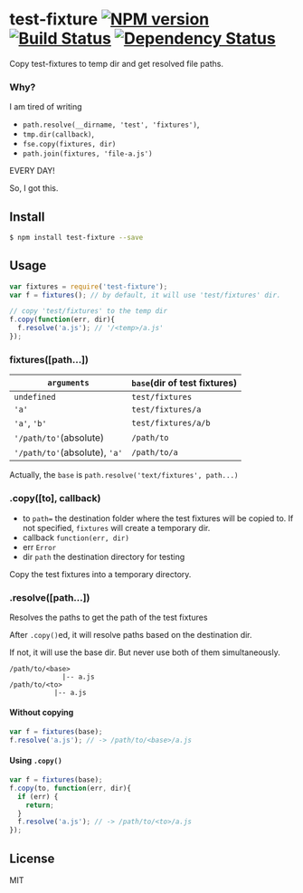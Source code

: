# test-fixture [![NPM version](https://badge.fury.io/js/test-fixture.svg)](http://badge.fury.io/js/test-fixture) [![Build Status](https://travis-ci.org/kaelzhang/node-test-fixture.svg?branch=master)](https://travis-ci.org/kaelzhang/node-test-fixture) [![Dependency Status](https://gemnasium.com/kaelzhang/node-test-fixture.svg)](https://gemnasium.com/kaelzhang/node-test-fixture)

Copy test-fixtures to temp dir and get resolved file paths.

### Why?

I am tired of writing 

- `path.resolve(__dirname, 'test', 'fixtures')`, 
- `tmp.dir(callback)`, 
- `fse.copy(fixtures, dir)`
- `path.join(fixtures, 'file-a.js')`

EVERY DAY!

So, I got this.

## Install

```bash
$ npm install test-fixture --save
```

## Usage

```js
var fixtures = require('test-fixture');
var f = fixtures(); // by default, it will use 'test/fixtures' dir.

// copy 'test/fixtures' to the temp dir
f.copy(function(err, dir){
  f.resolve('a.js'); // '/<temp>/a.js'
});
```

### fixtures([path...])

`arguments` | `base`(dir of test fixtures)
--------- | --------------------
`undefined` | `test/fixtures`
`'a'` | `test/fixtures/a`
`'a'`, `'b'` | `test/fixtures/a/b`
`'/path/to'`(absolute) | `/path/to`
`'/path/to'`(absolute), `'a'` | `/path/to/a`

Actually, the `base` is `path.resolve('text/fixtures', path...)`

### .copy([to], callback)

- to `path=` the destination folder where the test fixtures will be copied to. If not specified, `fixtures` will create a temporary dir.
- callback `function(err, dir)`
- err `Error`
- dir `path` the destination directory for testing

Copy the test fixtures into a temporary directory.

### .resolve([path...])

Resolves the paths to get the path of the test fixtures

After `.copy()`ed, it will resolve paths based on the destination dir. 

If not, it will use the base dir. But never use both of them simultaneously.

```
/path/to/<base>
             |-- a.js
/path/to/<to>
           |-- a.js
```

#### Without copying

```js
var f = fixtures(base);
f.resolve('a.js'); // -> /path/to/<base>/a.js
```

#### Using `.copy()`

```js
var f = fixtures(base);
f.copy(to, function(err, dir){
  if (err) {
    return;
  }
  f.resolve('a.js'); // -> /path/to/<to>/a.js
});
``` 


## License

MIT
<!-- do not want to make nodeinit to complicated, you can edit this whenever you want. -->
